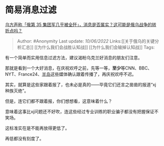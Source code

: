 # 简易消息过滤
[乌方声称「俄第 35 集团军几乎被全歼」，消息是否属实？这可能是俄乌战争的转折点吗？](https://www.zhihu.com/question/536131153/answer/2517389342)

> Author: #Anonymity 
> Last update: *10/06/2022* 
> Links:[[关于俄乌的关键分析汇总]] [[为什么我们会战胜认知战]] [[为什么我们会输掉认知战]]
> Tags: 

有一个简单而实用信息过滤方法，建议渴盼乌克兰好消息的朋友们注意。

那就是看到一个大好消息，在庆祝欢呼之前，先等一等，**至少**等CNN、BBC、NYT、France24、[半岛](https://www.zhihu.com/search?q=%E5%8D%8A%E5%B2%9B&search_source=Entity&hybrid_search_source=Entity&hybrid_search_extra=%7B%22sourceType%22%3A%22answer%22%2C%22sourceId%22%3A2517389342%7D)这些媒体确认跟着传播了，再庆祝欢呼不迟。

  

其实，就算是这些家跟着报了，也未必是真的——毕竟它们还言之凿凿的报道“xj种族灭绝”。

但是，连它们都不跟着报，你们想想看，这意味着什么？

意味着这事比xj问题还不好吹，连这些经过专业训练的职业骗子都没有把握保证不笑场。

这标准实在是不能再放得更低了。

再低都没有刻度了。

 